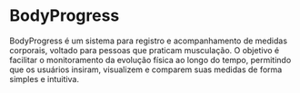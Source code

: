 # BodyProgress

BodyProgress é um sistema para registro e acompanhamento de medidas corporais, voltado para pessoas que praticam musculação. O objetivo é facilitar o monitoramento da evolução física ao longo do tempo, permitindo que os usuários insiram, visualizem e comparem suas medidas de forma simples e intuitiva.
